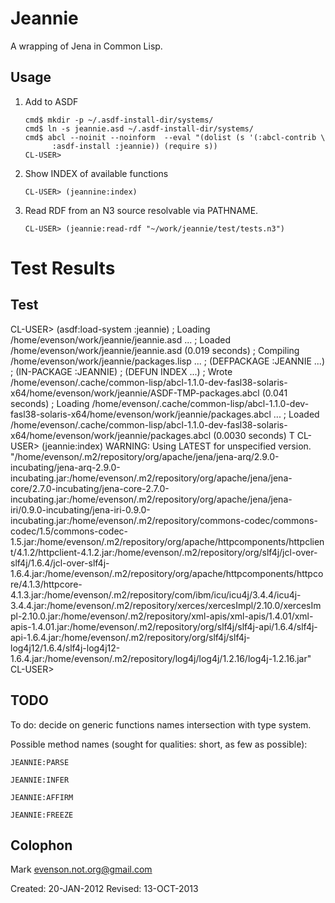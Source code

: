 Jeannie
=======

A wrapping of Jena in Common Lisp.

## Usage

1.  Add to ASDF
    
        cmd$ mkdir -p ~/.asdf-install-dir/systems/
        cmd$ ln -s jeannie.asd ~/.asdf-install-dir/systems/
        cmd$ abcl --noinit --noinform  --eval "(dolist (s '(:abcl-contrib \
              :asdf-install :jeannie)) (require s))
        CL-USER>
    
2.  Show INDEX of available functions

        CL-USER> (jeannine:index)
    
3.  Read RDF from an N3 source resolvable via PATHNAME.    

        CL-USER> (jeannie:read-rdf "~/work/jeannie/test/tests.n3")

# Test Results

Test
----

   CL-USER> (asdf:load-system :jeannie)
   ; Loading /home/evenson/work/jeannie/jeannie.asd ...
   ; Loaded /home/evenson/work/jeannie/jeannie.asd (0.019 seconds)
   ; Compiling /home/evenson/work/jeannie/packages.lisp ...
   ; (DEFPACKAGE :JEANNIE ...)
   ; (IN-PACKAGE :JEANNIE)
   ; (DEFUN INDEX ...)
   ; Wrote /home/evenson/.cache/common-lisp/abcl-1.1.0-dev-fasl38-solaris-x64/home/evenson/work/jeannie/ASDF-TMP-packages.abcl (0.041 seconds)
   ; Loading /home/evenson/.cache/common-lisp/abcl-1.1.0-dev-fasl38-solaris-x64/home/evenson/work/jeannie/packages.abcl ...
   ; Loaded /home/evenson/.cache/common-lisp/abcl-1.1.0-dev-fasl38-solaris-x64/home/evenson/work/jeannie/packages.abcl (0.0030 seconds)
   T
   CL-USER> (jeannie:index)
   WARNING: Using LATEST for unspecified version.
   "/home/evenson/.m2/repository/org/apache/jena/jena-arq/2.9.0-incubating/jena-arq-2.9.0-incubating.jar:/home/evenson/.m2/repository/org/apache/jena/jena-core/2.7.0-incubating/jena-core-2.7.0-incubating.jar:/home/evenson/.m2/repository/org/apache/jena/jena-iri/0.9.0-incubating/jena-iri-0.9.0-incubating.jar:/home/evenson/.m2/repository/commons-codec/commons-codec/1.5/commons-codec-1.5.jar:/home/evenson/.m2/repository/org/apache/httpcomponents/httpclient/4.1.2/httpclient-4.1.2.jar:/home/evenson/.m2/repository/org/slf4j/jcl-over-slf4j/1.6.4/jcl-over-slf4j-1.6.4.jar:/home/evenson/.m2/repository/org/apache/httpcomponents/httpcore/4.1.3/httpcore-4.1.3.jar:/home/evenson/.m2/repository/com/ibm/icu/icu4j/3.4.4/icu4j-3.4.4.jar:/home/evenson/.m2/repository/xerces/xercesImpl/2.10.0/xercesImpl-2.10.0.jar:/home/evenson/.m2/repository/xml-apis/xml-apis/1.4.01/xml-apis-1.4.01.jar:/home/evenson/.m2/repository/org/slf4j/slf4j-api/1.6.4/slf4j-api-1.6.4.jar:/home/evenson/.m2/repository/org/slf4j/slf4j-log4j12/1.6.4/slf4j-log4j12-1.6.4.jar:/home/evenson/.m2/repository/log4j/log4j/1.2.16/log4j-1.2.16.jar"
   CL-USER> 

## TODO

To do: decide on generic functions names intersection with type system.

Possible method names (sought for qualities: short, as few as possible):

    JEANNIE:PARSE 
    
    JEANNIE:INFER
    
    JEANNIE:AFFIRM
    
    JEANNIE:FREEZE
    
    
## Colophon

Mark <evenson.not.org@gmail.com>

Created: 20-JAN-2012
Revised: 13-OCT-2013

